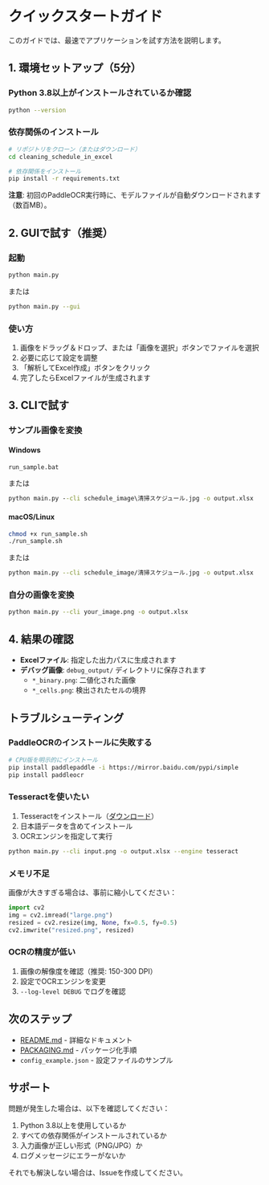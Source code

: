 # クイックスタートガイド

このガイドでは、最速でアプリケーションを試す方法を説明します。

## 1. 環境セットアップ（5分）

### Python 3.8以上がインストールされているか確認

```bash
python --version
```

### 依存関係のインストール

```bash
# リポジトリをクローン（またはダウンロード）
cd cleaning_schedule_in_excel

# 依存関係をインストール
pip install -r requirements.txt
```

**注意**: 初回のPaddleOCR実行時に、モデルファイルが自動ダウンロードされます（数百MB）。

## 2. GUIで試す（推奨）

### 起動

```bash
python main.py
```

または

```bash
python main.py --gui
```

### 使い方

1. 画像をドラッグ＆ドロップ、または「画像を選択」ボタンでファイルを選択
2. 必要に応じて設定を調整
3. 「解析してExcel作成」ボタンをクリック
4. 完了したらExcelファイルが生成されます

## 3. CLIで試す

### サンプル画像を変換

#### Windows

```cmd
run_sample.bat
```

または

```cmd
python main.py --cli schedule_image\清掃スケジュール.jpg -o output.xlsx
```

#### macOS/Linux

```bash
chmod +x run_sample.sh
./run_sample.sh
```

または

```bash
python main.py --cli schedule_image/清掃スケジュール.jpg -o output.xlsx
```

### 自分の画像を変換

```bash
python main.py --cli your_image.png -o output.xlsx
```

## 4. 結果の確認

- **Excelファイル**: 指定した出力パスに生成されます
- **デバッグ画像**: `debug_output/` ディレクトリに保存されます
  - `*_binary.png`: 二値化された画像
  - `*_cells.png`: 検出されたセルの境界

## トラブルシューティング

### PaddleOCRのインストールに失敗する

```bash
# CPU版を明示的にインストール
pip install paddlepaddle -i https://mirror.baidu.com/pypi/simple
pip install paddleocr
```

### Tesseractを使いたい

1. Tesseractをインストール（[ダウンロード](https://github.com/UB-Mannheim/tesseract/wiki)）
2. 日本語データを含めてインストール
3. OCRエンジンを指定して実行

```bash
python main.py --cli input.png -o output.xlsx --engine tesseract
```

### メモリ不足

画像が大きすぎる場合は、事前に縮小してください：

```python
import cv2
img = cv2.imread("large.png")
resized = cv2.resize(img, None, fx=0.5, fy=0.5)
cv2.imwrite("resized.png", resized)
```

### OCRの精度が低い

1. 画像の解像度を確認（推奨: 150-300 DPI）
2. 設定でOCRエンジンを変更
3. `--log-level DEBUG` でログを確認

## 次のステップ

- [README.md](README.md) - 詳細なドキュメント
- [PACKAGING.md](PACKAGING.md) - パッケージ化手順
- `config_example.json` - 設定ファイルのサンプル

## サポート

問題が発生した場合は、以下を確認してください：

1. Python 3.8以上を使用しているか
2. すべての依存関係がインストールされているか
3. 入力画像が正しい形式（PNG/JPG）か
4. ログメッセージにエラーがないか

それでも解決しない場合は、Issueを作成してください。

